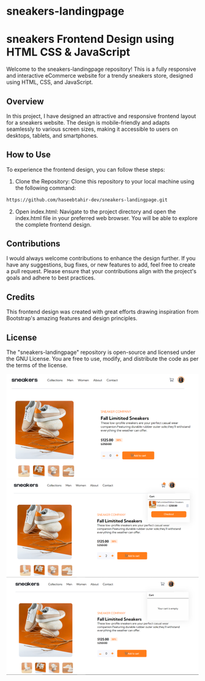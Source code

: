 # sneakers-landingpage
# sneakers Frontend Design using HTML CSS & JavaScript

Welcome to the sneakers-landingpage repository! This is a fully responsive and interactive eCommerce website for a trendy sneakers store, designed using HTML, CSS, and JavaScript.

## Overview

In this project, I have designed an attractive and responsive frontend layout for a sneakers website. The design is mobile-friendly and adapts seamlessly to various screen sizes, making it accessible to users on desktops, tablets, and smartphones.

## How to Use

To experience the frontend design, you can follow these steps:

1. Clone the Repository: Clone this repository to your local machine using the following command:

```bash
https://github.com/haseebtahir-dev/sneakers-landingpage.git
```

2. Open index.html: Navigate to the project directory and open the index.html file in your preferred web browser. You will be able to explore the complete frontend design.

## Contributions
I would always welcome contributions to enhance the design further. If you have any suggestions, bug fixes, or new features to add, feel free to create a pull request. Please ensure that your contributions align with the project's goals and adhere to best practices.

## Credits
This frontend design was created with great efforts drawing inspiration from Bootstrap's amazing features and design principles.

## License
The "sneakers-landingpage" repository is open-source and licensed under the GNU License. You are free to use, modify, and distribute the code as per the terms of the license.

![Landing page](webvisual1.png)
![Landing page](webvisual2.png)
![Landing page](webvisual3.png)
